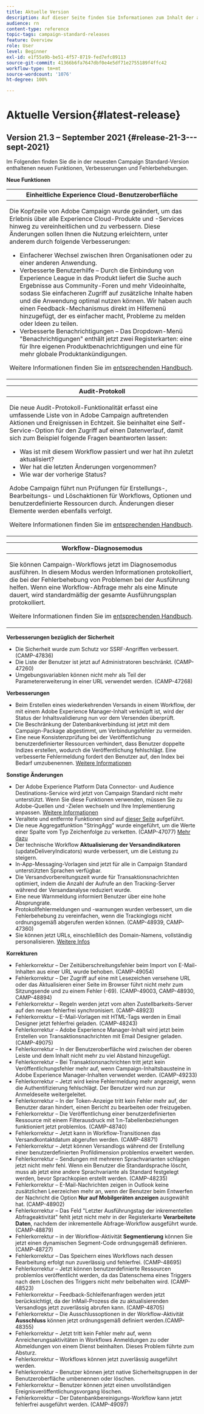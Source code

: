 ```yaml
---
title: Aktuelle Version
description: Auf dieser Seite finden Sie Informationen zum Inhalt der aktuellen Version von Campaign Standard.
audience: rn
content-type: reference
topic-tags: campaign-standard-releases
feature: Overview
role: User
level: Beginner
exl-id: e1f55a9b-be51-4f57-8719-fed7efc89113
source-git-commit: 41366b6fa7647dbf0e4e5df71e2755189f4ffc42
workflow-type: tm+mt
source-wordcount: '1076'
ht-degree: 100%

---
```



# Aktuelle Version{#latest-release}

## Version 21.3 – September 2021 {#release-21-3---sept-2021}

Im Folgenden finden Sie die in der neuesten Campaign Standard-Version enthaltenen neuen Funktionen, Verbesserungen und Fehlerbehebungen.

**Neue Funktionen**


<table> 
<thead> 
<tr> 
<th> <strong>Einheitliche Experience Cloud-Benutzeroberfläche</strong><br /> </th> 
</tr> 
</thead> 
<tbody> 
<tr> 
<td>
<p>Die Kopfzeile von Adobe Campaign wurde geändert, um das Erlebnis über alle Experience Cloud-Produkte und -Services hinweg zu vereinheitlichen und zu verbessern. Diese Änderungen sollen Ihnen die Nutzung erleichtern, unter anderem durch folgende Verbesserungen:</p>
<ul>
<li>Einfacherer Wechsel zwischen Ihren Organisationen oder zu einer anderen Anwendung.</li>
<li>Verbesserte Benutzerhilfe – Durch die Einbindung von Experience League in das Produkt liefert die Suche auch Ergebnisse aus Community-Foren und mehr Videoinhalte, sodass Sie einfacheren Zugriff auf zusätzliche Inhalte haben und die Anwendung optimal nutzen können. Wir haben auch einen Feedback-Mechanismus direkt im Hilfemenü hinzugefügt, der es einfacher macht, Probleme zu melden oder Ideen zu teilen.</li>
<li>Verbesserte Benachrichtigungen – Das Dropdown-Menü "Benachrichtigungen" enthält jetzt zwei Registerkarten: eine für Ihre eigenen Produktbenachrichtigungen und eine für mehr globale Produktankündigungen.</li>
</ul>
<p>Weitere Informationen finden Sie im <a href="../../start/using/interface-description.md#top-bar">entsprechenden Handbuch</a>.
</p>
</td> 
</tr> 
</tbody> 
</table>

<table> 
<thead> 
<tr> 
<th> <strong>Audit-Protokoll</strong><br /> </th> 
</tr> 
</thead> 
<tbody> 
<tr> 
<td>
<p>Die neue Audit-Protokoll-Funktionalität erfasst eine umfassende Liste von in Adobe Campaign auftretenden Aktionen und Ereignissen in Echtzeit. Sie beinhaltet eine Self-Service-Option für den Zugriff auf einen Datenverlauf, damit sich zum Beispiel folgende Fragen beantworten lassen:</p>
<ul>
<li>Was ist mit diesem Workflow passiert und wer hat ihn zuletzt aktualisiert?</li>
<li>Wer hat die letzten Änderungen vorgenommen?</li>
<li>Wie war der vorherige Status?</li>
</ul>
<p>Adobe Campaign führt nun Prüfungen für Erstellungs-, Bearbeitungs- und Löschaktionen für Workflows, Optionen und benutzerdefinierte Ressourcen durch. Änderungen dieser Elemente werden ebenfalls verfolgt.</p>
<p>Weitere Informationen finden Sie im <a href="../../administration/using/audit.md">entsprechenden Handbuch</a>.</p>
</td> 
</tr> 
</tbody> 
</table>


<table> 
<thead> 
<tr> 
<th> <strong>Workflow-Diagnosemodus</strong><br /> </th> 
</tr> 
</thead> 
<tbody> 
<tr> 
<td>
<p>Sie können Campaign-Workflows jetzt im Diagnosemodus ausführen. In diesem Modus werden Informationen protokolliert, die bei der Fehlerbehebung von Problemen bei der Ausführung helfen. Wenn eine Workflow-Abfrage mehr als eine Minute dauert, wird standardmäßig der gesamte Ausführungsplan protokolliert.</p>
<p>Weitere Informationen finden Sie im <a href="../../automating/using/managing-execution-options.md">entsprechenden Handbuch</a>.</p>
</td> 
</tr> 
</tbody> 
</table>

**Verbesserungen bezüglich der Sicherheit**

* Die Sicherheit wurde zum Schutz vor SSRF-Angriffen verbessert. (CAMP-47836)
* Die Liste der Benutzer ist jetzt auf Administratoren beschränkt. (CAMP-47260)
* Umgebungsvariablen können nicht mehr als Teil der Parametererweiterung in einer URL verwendet werden. (CAMP-47268)

**Verbesserungen**

* Beim Erstellen eines wiederkehrenden Versands in einem Workflow, der mit einem Adobe Experience Manager-Inhalt verknüpft ist, wird der Status der Inhaltsvalidierung nun vor dem Versenden überprüft.
* Die Beschränkung der Datenbankverbindung ist jetzt mit dem Campaign-Package abgestimmt, um Verbindungsfehler zu vermeiden.
* Eine neue Konsistenzprüfung bei der Veröffentlichung benutzerdefinierter Ressourcen verhindert, dass Benutzer doppelte Indizes erstellen, wodurch die Veröffentlichung fehlschlägt. Eine verbesserte Fehlermeldung fordert den Benutzer auf, den Index bei Bedarf umzubenennen. [Weitere Informationen](../../developing/using/updating-the-database-structure.md#publishing-a-custom-resource)   

**Sonstige Änderungen**

* Der Adobe Experience Platform Data Connector- und Audience Destinations-Service wird jetzt von Campaign Standard nicht mehr unterstützt. Wenn Sie diese Funktionen verwenden, müssen Sie zu Adobe-Quellen und -Zielen wechseln und Ihre Implementierung anpassen. [Weitere Informationen](../../integrating/using/get-started-sources-destinations.md)   
* Veraltete und entfernte Funktionen sind auf [dieser Seite](deprecated-features.md) aufgeführt.
* Die neue Aggregatfunktion &quot;StringAgg&quot; wurde eingeführt, um die Werte einer Spalte vom Typ Zeichenfolge zu verketten. (CAMP-47077) [Mehr dazu](../../automating/using/list-of-functions.md#aggregates)
* Der technische Workflow **Aktualisierung der Versandindikatoren** (updateDeliveryIndicators) wurde verbessert, um die Leistung zu steigern.
* In-App-Messaging-Vorlagen sind jetzt für alle in Campaign Standard unterstützten Sprachen verfügbar.
* Die Versandvorbereitungszeit wurde für Transaktionsnachrichten optimiert, indem die Anzahl der Aufrufe an den Tracking-Server während der Versandanalyse reduziert wurde.
* Eine neue Warnmeldung informiert Benutzer über eine hohe Absprungrate.
* Protokollfehlermeldungen und -warnungen wurden verbessert, um die Fehlerbehebung zu vereinfachen, wenn die Trackinglogs nicht ordnungsgemäß abgerufen werden können. (CAMP-48939, CAMP-47360)
* Sie können jetzt URLs, einschließlich des Domain-Namens, vollständig personalisieren. [Weitere Infos](../../designing/using/personalization.md#personalizing-urls)

**Korrekturen**

* Fehlerkorrektur – Der Zeitüberschreitungsfehler beim Import von E-Mail-Inhalten aus einer URL wurde behoben. (CAMP-49054)
* Fehlerkorrektur – Der Zugriff auf eine mit Lesezeichen versehene URL oder das Aktualisieren einer Seite im Browser führt nicht mehr zum Sitzungsende und zu einem Fehler (-69). (CAMP-49003, CAMP-48930, CAMP-48894)
* Fehlerkorrektur – Regeln werden jetzt vom alten Zustellbarkeits-Server auf den neuen fehlerfrei synchronisiert. (CAMP-48923)
* Fehlerkorrektur – E-Mail-Vorlagen mit HTML-Tags werden in Email Designer jetzt fehlerfrei geladen. (CAMP-48243)
* Fehlerkorrektur – Adobe Experience Manager-Inhalt wird jetzt beim Erstellen von Transaktionsnachrichten mit Email Designer geladen. (CAMP-49075)
* Fehlerkorrektur – In der Benutzeroberfläche wird zwischen der oberen Leiste und dem Inhalt nicht mehr zu viel Abstand hinzugefügt.
* Fehlerkorrektur – Bei Transaktionsnachrichten tritt jetzt kein Veröffentlichungsfehler mehr auf, wenn Campaign-Inhaltsbausteine in Adobe Experience Manager-Inhalten verwendet werden. (CAMP-49233)
* Fehlerkorrektur – Jetzt wird keine Fehlermeldung mehr angezeigt, wenn die Authentifizierung fehlschlägt. Der Benutzer wird nun zur Anmeldeseite weitergeleitet.
* Fehlerkorrektur – In der Token-Anzeige tritt kein Fehler mehr auf, der Benutzer daran hindert, einen Bericht zu bearbeiten oder freizugeben.
* Fehlerkorrektur – Die Veröffentlichung einer benutzerdefinierten Ressource mit einem Filterausdruck mit 1:n-Tabellenbeziehungen funktioniert jetzt problemlos. (CAMP-48740)
* Fehlerkorrektur – Jetzt kann in Workflow-Transitionen das Versandkontaktdatum abgerufen werden. (CAMP-48871)
* Fehlerkorrektur – Jetzt können Versandlogs während der Erstellung einer benutzerdefinierten Profildimension problemlos erweitert werden.
* Fehlerkorrektur – Sendungen mit mehreren Sprachvarianten schlagen jetzt nicht mehr fehl. Wenn ein Benutzer die Standardsprache löscht, muss ab jetzt eine andere Sprachvariante als Standard festgelegt werden, bevor Sprachkopien erstellt werden. (CAMP-48235)
* Fehlerkorrektur – E-Mail-Nachrichten zeigen in Outlook keine zusätzlichen Leerzeichen mehr an, wenn der Benutzer beim Entwerfen der Nachricht die Option **Nur auf Mobilgeräten anzeigen** ausgewählt hat. (CAMP-48902)
* Fehlerkorrektur – Das Feld &quot;Letzter Ausführungstag der inkrementellen Abfrageaktivität&quot; fehlt jetzt nicht mehr in der Registerkarte **Verarbeitete Daten**, nachdem der inkrementelle Abfrage-Workflow ausgeführt wurde. (CAMP-48879)
* Fehlerkorrektur – in der Workflow-Aktivität **Segmentierung** können Sie jetzt einen dynamischen Segment-Code ordnungsgemäß definieren. (CAMP-48727)
* Fehlerkorrektur – Das Speichern eines Workflows nach dessen Bearbeitung erfolgt nun zuverlässig und fehlerfrei. (CAMP-48695)
* Fehlerkorrektur – Jetzt können benutzerdefinierte Ressourcen problemlos veröffentlicht werden, da das Datenschema eines Triggers nach dem Löschen des Triggers nicht mehr beibehalten wird. (CAMP-48523)
* Fehlerkorrektur – Feedback-Schleifenanfragen werden jetzt berücksichtigt, da der InMail-Prozess die zu aktualisierenden Versandlogs jetzt zuverlässig abrufen kann. (CAMP-48705)
* Fehlerkorrektur – Die Ausschlussoptionen in der Workflow-Aktivität **Ausschluss** können jetzt ordnungsgemäß definiert werden.(CAMP-48355)
* Fehlerkorrektur – Jetzt tritt kein Fehler mehr auf, wenn Anreicherungsaktivitäten in Workflows Anmeldungen zu oder Abmeldungen von einem Dienst beinhalten. Dieses Problem führte zum Absturz.
* Fehlerkorrektur – Workflows können jetzt zuverlässig ausgeführt werden.
* Fehlerkorrektur – Benutzer können jetzt native Sicherheitsgruppen in der Benutzeroberfläche umbenennen oder löschen.
* Fehlerkorrektur – Benutzer können jetzt einen unvollständigen Ereignisveröffentlichungsvorgang löschen.
* Fehlerkorrektur – Der Datenbankbereinigungs-Workflow kann jetzt fehlerfrei ausgeführt werden. (CAMP-49097)
